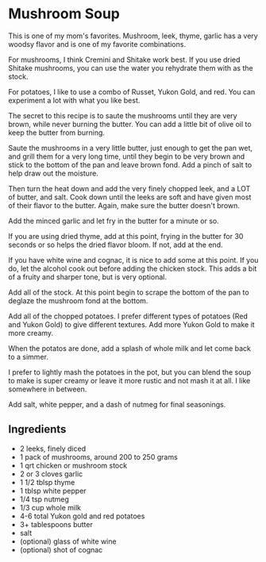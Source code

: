 ---
---

# Mushroom Soup

This is one of my mom's favorites. Mushroom, leek, thyme, garlic has a very woodsy flavor and is one 
of my favorite combinations.

For mushrooms, I think Cremini and Shitake work best. If you use dried Shitake mushrooms, you can
use the water you rehydrate them with as the stock. 

For potatoes, I like to use a combo of Russet, Yukon Gold, and red. You can experiment a lot with what 
you like best.

The secret to this recipe is to saute the mushrooms until they are very brown, while never burning the 
butter. You can add a little bit of olive oil to keep the butter from burning.

Saute the mushrooms in a very little butter, just enough to get the pan wet, and grill them
for a very long time, until they begin to be very brown and stick to the bottom of the pan 
and leave brown fond. Add a pinch of salt to help draw out the moisture.

Then turn the heat down and add the very finely chopped leek, and a LOT of butter, and salt. 
Cook down until the leeks are soft and have given most of their flavor to the butter.
Again, make sure the butter doesn't brown.

Add the minced garlic and let fry in the butter for a minute or so.

If you are using dried thyme, add at this point, frying in the butter for 30 seconds or so helps the 
dried flavor bloom. If not, add at the end.

If you have white wine and cognac, it is nice to add some at this point. If you do, let the alcohol cook out 
before adding the chicken stock. This adds a bit of a fruity and sharper tone, but is very optional.

Add all of the stock. At this point begin to scrape the bottom of the pan to deglaze the mushroom fond
at the bottom.

Add all of the chopped potatoes. I prefer different types of potatoes (Red and Yukon Gold) to give
different textures. Add more Yukon Gold to make it more creamy.

When the potatos are done, add a splash of whole milk and let come back to a simmer.

I prefer to lightly mash the potatoes in the pot, but you can blend the soup to make is super 
creamy or leave it more rustic and not mash it at all. I like somewhere in between.

Add salt, white pepper, and a dash of nutmeg for final seasonings.

## Ingredients
- 2 leeks, finely diced
- 1 pack of mushrooms, around 200 to 250 grams
- 1 qrt chicken or mushroom stock
- 2 or 3 cloves garlic
- 1 1/2 tblsp thyme
- 1 tblsp white pepper
- 1/4 tsp nutmeg
- 1/3 cup whole milk
- 4-6 total Yukon gold and red potatoes
- 3+ tablespoons butter
- salt
- (optional) glass of white wine
- (optional) shot of cognac
